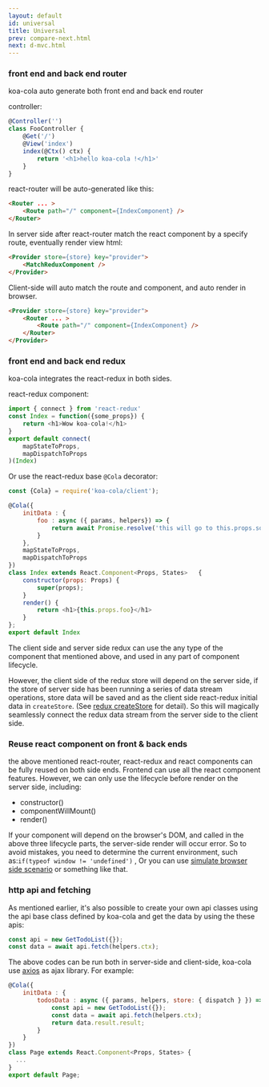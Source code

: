 ```yaml
---
layout: default
id: universal
title: Universal
prev: compare-next.html
next: d-mvc.html
---
```


### front end and back end router

koa-cola auto generate both front end and back end router

controller:

```javascript
@Controller('') 
class FooController {
    @Get('/')
    @View('index')
    index(@Ctx() ctx) {
        return '<h1>hello koa-cola !</h1>'
    }
}
```
react-router will be auto-generated like this:

```html
<Router ... >
    <Route path="/" component={IndexComponent} />
</Router>
```

In server side after react-router match the react component by a specify route, eventually render view html:

```html
<Provider store={store} key="provider">
    <MatchReduxComponent />
</Provider>
```


Client-side will auto match the route and component, and auto render in browser.

```html
<Provider store={store} key="provider">
    <Router ... >
        <Route path="/" component={IndexComponent} />
    </Router>
</Provider>
```

### front end and back end redux

koa-cola integrates the react-redux in both sides.

react-redux component:

```javascript
import { connect } from 'react-redux'
const Index = function({some_props}) {
    return <h1>Wow koa-cola!</h1>
}
export default connect(
    mapStateToProps,
    mapDispatchToProps
)(Index)
```

Or use the react-redux base `@Cola` decorator:

```javascript
const {Cola} = require('koa-cola/client');

@Cola({
    initData : {
        foo : async ({ params, helpers}) => {
            return await Promise.resolve('this will go to this.props.some_props')
        }
    },
    mapStateToProps,
    mapDispatchToProps
})
class Index extends React.Component<Props, States>   {
    constructor(props: Props) {
        super(props);
    }
    render() {
        return <h1>{this.props.foo}</h1>
    }
};
export default Index
```


The client side and server side redux can use the any type of the component that mentioned above, and used in any part of component lifecycle.

However, the client side of the redux store will depend on the server side, if the store of server side has been running a series of data stream operations, store data will be saved and as the client side react-redux initial data in `createStore`. (See [redux createStore](http://redux.js.org/docs/api/createStore.html) for detail). So this will magically seamlessly connect the redux data stream from the server side to the client side.

### Reuse react component on front & back ends

the above mentioned react-router, react-redux and react components can be fully reused on both side ends. Frontend can use all the react component features.
However, we can only use the lifecycle before render on the server side, including:

* constructor()
* componentWillMount()
* render()

If your component will depend on the browser's DOM, and called in the above three lifecycle parts, the server-side render will occur error. So to avoid mistakes, you need to determine the current environment, such as:`if(typeof window != 'undefined')` , Or you can use [simulate browser side scenario](https://github.com/airbnb/enzyme/blob/master/docs/guides/jsdom.md) or something like that.

### http api and fetching

As mentioned earlier, it's also possible to create your own api classes using the api base class defined by koa-cola and get the data by using the these apis:

```javascript
const api = new GetTodoList({});
const data = await api.fetch(helpers.ctx);
```

The above codes can be run both in server-side and client-side, koa-cola use [axios](https://github.com/mzabriskie/axios) as ajax library.
For example:

```javascript
@Cola({
    initData : {
        todosData : async ({ params, helpers, store: { dispatch } }) => {
            const api = new GetTodoList({});
            const data = await api.fetch(helpers.ctx);
            return data.result.result;
        }
    }
})
class Page extends React.Component<Props, States> {
  ...
}
export default Page;
```

